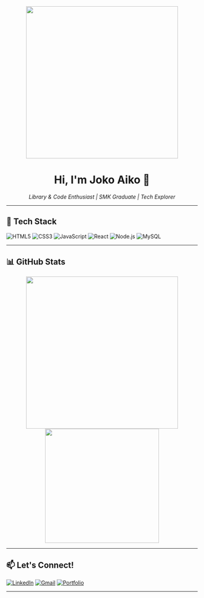 <div align="center">
  <img src="https://media2.giphy.com/media/cLiOAvpdFZqAo/giphy.gif" width="400"/>
  <h1>Hi, I'm Joko Aiko 👋</h1>
  <p><i>Library & Code Enthusiast | SMK Graduate | Tech Explorer</i></p>
</div>

---

## 🧰 Tech Stack

![HTML5](https://img.shields.io/badge/-HTML5-E34F26?style=flat&logo=html5&logoColor=white)
![CSS3](https://img.shields.io/badge/-CSS3-1572B6?style=flat&logo=css3)
![JavaScript](https://img.shields.io/badge/-JavaScript-F7DF1E?style=flat&logo=javascript&logoColor=black)
![React](https://img.shields.io/badge/-React-20232A?style=flat&logo=react)
![Node.js](https://img.shields.io/badge/-Node.js-339933?style=flat&logo=nodedotjs&logoColor=white)
![MySQL](https://img.shields.io/badge/-MySQL-4479A1?style=flat&logo=mysql&logoColor=white)

---

## 📊 GitHub Stats

<div align="center">
  <img src="https://github-readme-stats.vercel.app/api?username=nodtsprinG&show_icons=true&theme=radical" width="400"/>
  <img src="https://github-readme-stats.vercel.app/api/top-langs/?username=nodtsprinG&layout=compact&theme=radical" width="300"/>
</div>

---

## 📫 Let's Connect!

[![LinkedIn](https://img.shields.io/badge/-LinkedIn-0077B5?style=flat&logo=linkedin&logoColor=white)](https://linkedin.com/in/your-link)
[![Gmail](https://img.shields.io/badge/-Gmail-D14836?style=flat&logo=gmail&logoColor=white)](mailto:your@email.com)
[![Portfolio](https://img.shields.io/badge/-Portfolio-000?style=flat&logo=vercel&logoColor=white)](https://your-portfolio.com)

---
